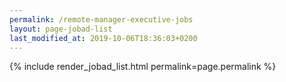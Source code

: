 ```yaml
---
permalink: /remote-manager-executive-jobs
layout: page-jobad-list
last_modified_at: 2019-10-06T18:36:03+0200
---
```

{% include render_jobad_list.html permalink=page.permalink %}
